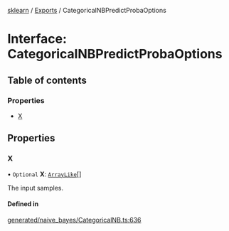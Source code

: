 [sklearn](../readme.md) / [Exports](../modules.md) / CategoricalNBPredictProbaOptions

# Interface: CategoricalNBPredictProbaOptions

## Table of contents

### Properties

- [X](CategoricalNBPredictProbaOptions.md#x)

## Properties

### X

• `Optional` **X**: [`ArrayLike`](../modules.md#arraylike)[]

The input samples.

#### Defined in

[generated/naive_bayes/CategoricalNB.ts:636](https://github.com/transitive-bullshit/scikit-learn-ts/blob/367336a/packages/sklearn/src/generated/naive_bayes/CategoricalNB.ts#L636)
